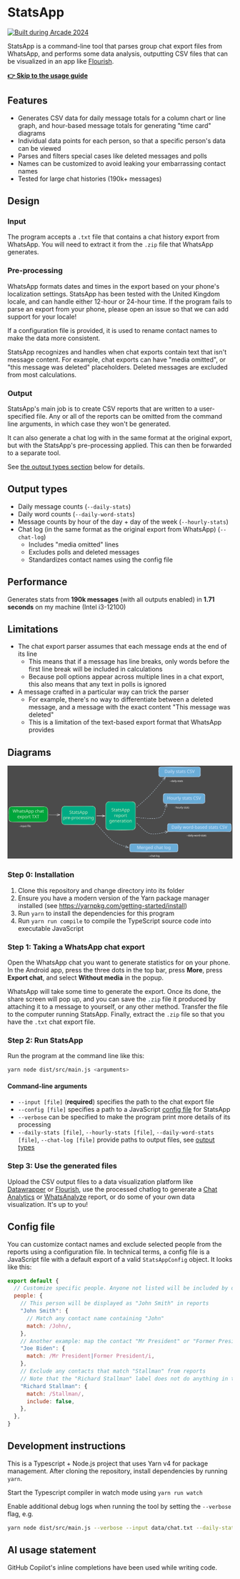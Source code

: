 # StatsApp

[![Built during Arcade 2024](https://badges.api.lorebooks.wiki/badges/hackclub/arcade)](https://hackclub.com/arcade)

StatsApp is a command-line tool that parses group chat export files from WhatsApp, and performs some data analysis, outputting CSV files that can be visualized in an app like [Flourish](https://flourish.studio/).

[**👉 Skip to the usage guide**](#usage-guide)

## Features

- Generates CSV data for daily message totals for a column chart or line graph, and hour-based message totals for generating "time card" diagrams
- Individual data points for each person, so that a specific person's data can be viewed
- Parses and filters special cases like deleted messages and polls
- Names can be customized to avoid leaking your embarrassing contact names
- Tested for large chat histories (190k+ messages)

## Design

### Input

The program accepts a `.txt` file that contains a chat history export from WhatsApp. You will need to extract it from the `.zip` file that WhatsApp generates.

### Pre-processing

WhatsApp formats dates and times in the export based on your phone's localization settings. StatsApp has been tested with the United Kingdom locale, and can handle either 12-hour or 24-hour time. If the program fails to parse an export from your phone, please open an issue so that we can add support for your locale!

If a configuration file is provided, it is used to rename contact names to make the data more consistent.

StatsApp recognizes and handles when chat exports contain text that isn't message content. For example, chat exports can have "media omitted", or "this message was deleted" placeholders. Deleted messages are excluded from most calculations.

### Output

StatsApp's main job is to create CSV reports that are written to a user-specified file. Any or all of the reports can be omitted from the command line arguments, in which case they won't be generated.

It can also generate a chat log with in the same format at the original export, but with the StatsApp's pre-processing applied. This can then be forwarded to a separate tool.

See [the output types section](#output-types) below for details.

## Output types

- Daily message counts (`--daily-stats`)
- Daily word counts (`--daily-word-stats`)
- Message counts by hour of the day + day of the week (`--hourly-stats`)
- Chat log (in the same format as the original export from WhatsApp) (`--chat-log`)
  - Includes "media omitted" lines
  - Excludes polls and deleted messages
  - Standardizes contact names using the config file

## Performance

Generates stats from **190k messages** (with all outputs enabled) in **1.71 seconds** on my machine (Intel i3-12100)

<!--
Test command: time yarn node dist/src/main.js --input data/WhatsApp\ Chat\ with\ -\ June\ 2024.txt --config dist/config/config.js --chat-log out/chat-log.txt --daily-stats out/daily-stats.csv --hourly-stats out/hourly.csv --daily-word-stats out/daily-words.csv
Result: 1.71s user 0.17s system 122% cpu 1.535 total
-->

## Limitations

- The chat export parser assumes that each message ends at the end of its line
  - This means that if a message has line breaks, only words before the first line break will be included in calculations
  - Because poll options appear across multiple lines in a chat export, this also means that any text in polls is ignored
- A message crafted in a particular way can trick the parser
  - For example, there's no way to differentiate between a deleted message, and a message with the exact content "This message was deleted"
  - This is a limitation of the text-based export format that WhatsApp provides

## Diagrams

<picture>
  <source media="(prefers-color-scheme: light)" srcset="./assets/statsapp-v0.2-light.excalidraw.svg">
  <img alt="A diagram showing the inputs and outputs for StatsApp, and their corresponding command-line arguments" src="./assets/statsapp-v0.2.excalidraw.svg">
</picture>

### Step 0: Installation

1. Clone this repository and change directory into its folder
2. Ensure you have a modern version of the Yarn package manager installed (see <https://yarnpkg.com/getting-started/install>)
3. Run `yarn` to install the dependencies for this program
4. Run `yarn run compile` to compile the TypeScript source code into executable JavaScript

### Step 1: Taking a WhatsApp chat export

Open the WhatsApp chat you want to generate statistics for on your phone. In the Android app, press the three dots in the top bar, press **More**, press **Export chat**, and select **Without media** in the popup.

WhatsApp will take some time to generate the export. Once its done, the share screen will pop up, and you can save the `.zip` file it produced by attaching it to a message to yourself, or any other method. Transfer the file to the computer running StatsApp. Finally, extract the `.zip` file so that you have the `.txt` chat export file.

### Step 2: Run StatsApp

Run the program at the command line like this:

```bash
yarn node dist/src/main.js <arguments>
```

#### Command-line arguments

- `--input [file]` (**required**) specifies the path to the chat export file
- `--config [file]` specifies a path to a JavaScript [config file](#config-file) for StatsApp
- `--verbose` can be specified to make the program print more details of its processing
- `--daily-stats [file]`, `--hourly-stats [file]`, `--daily-word-stats [file]`, `--chat-log [file]` provide paths to output files, see [output types](#output-types)

### Step 3: Use the generated files

Upload the CSV output files to a data visualization platform like [Datawrapper](https://www.datawrapper.de) or [Flourish](https://flourish.studio/), use the processed chatlog to generate a [Chat Analytics](https://chatanalytics.app/) or [WhatsAnalyze](https://whatsanalyze.com/) report, or do some of your own data visualization. It's up to you!

## Config file

You can customize contact names and exclude selected people from the reports using a configuration file. In technical terms, a config file is a JavaScript file with a default export of a valid `StatsAppConfig` object. It looks like this:

```js
export default {
  // Customize specific people. Anyone not listed will be included by default.
  people: {
    // This person will be displayed as "John Smith" in reports
    "John Smith": {
      // Match any contact name containing "John"
      match: /John/,
    },
    // Another example: map the contact "Mr President" or "Former President" to "Joe Biden"
    "Joe Biden": {
      match: /Mr President|Former President/i,
    },
    // Exclude any contacts that match "Stallman" from reports
    // Note that the "Richard Stallman" label does not do anything in this case
    "Richard Stallman": {
      match: /Stallman/,
      include: false,
    },
  },
}
```

## Development instructions

This is a Typescript + Node.js project that uses Yarn v4 for package management. After cloning the repository, install dependencies by running `yarn`.

Start the Typescript compiler in watch mode using `yarn run watch`

Enable additional debug logs when running the tool by setting the `--verbose` flag, e.g.

```bash
yarn node dist/src/main.js --verbose --input data/chat.txt --daily-stats out/daily-stats.csv --chat-log out/chat-log.txt
```

## AI usage statement

GitHub Copilot's inline completions have been used while writing code.
